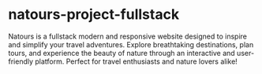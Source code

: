 # natours-project-fullstack
 Natours is a fullstack modern and responsive website designed to inspire and simplify your travel adventures. Explore breathtaking destinations, plan tours, and experience the beauty of nature through an interactive and user-friendly platform. Perfect for travel enthusiasts and nature lovers alike!

